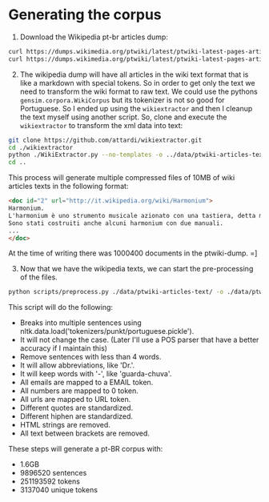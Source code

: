 # Generating the corpus

1. Download the Wikipedia pt-br articles dump:

```sh
curl https://dumps.wikimedia.org/ptwiki/latest/ptwiki-latest-pages-articles-multistream-index.txt.bz2 --create-dirs -o data/ptwiki-latest-pages-articles-multistream-index.txt.bz2
curl https://dumps.wikimedia.org/ptwiki/latest/ptwiki-latest-pages-articles-multistream.xml.bz2 --create-dirs -o data/ptwiki-latest-pages-articles-multistream.xml.bz2
```

2. The wikipedia dump will have all articles in the wiki text format that is like a markdown with special tokens. So in order to get only the text we need to transform the wiki format to raw text. We could use the pythons `gensim.corpora.WikiCorpus` but its tokenizer is not so good for Portuguese. So I ended up using the `wikiextractor` and then I cleanup the text myself using another script. So, clone and execute the `wikiextractor` to transform the xml data into text:

```sh
git clone https://github.com/attardi/wikiextractor.git
cd ./wikiextractor
python ./WikiExtractor.py --no-templates -o ../data/ptwiki-articles-text/ -b 10M -c ../data/ptwiki-latest-pages-articles-multistream.xml.bz2
cd ..
```

This process will generate multiple compressed files of 10MB of wiki articles texts in the following format:

```html
<doc id="2" url="http://it.wikipedia.org/wiki/Harmonium">
Harmonium.
L'harmonium è uno strumento musicale azionato con una tastiera, detta manuale.
Sono stati costruiti anche alcuni harmonium con due manuali.
...
</doc>
```

At the time of writing there was 1000400 documents in the ptwiki-dump. =]


3. Now that we have the wikipedia texts, we can start the pre-processing of the files.

```sh
python scripts/preprocess.py ./data/ptwiki-articles-text/ -o ./data/ptwiki-articles-text-cleaned
```

This script will do the following:

- Breaks into multiple sentences using nltk.data.load('tokenizers/punkt/portuguese.pickle').
- It will not change the case. (Later I'll use a POS parser that have a better accuracy if I maintain this)
- Remove sentences with less than 4 words.
- It will allow abbreviations, like 'Dr.'.
- It will keep words with '-', like 'guarda-chuva'.
- All emails are mapped to a EMAIL token.
- All numbers are mapped to 0 token.
- All urls are mapped to URL token.
- Different quotes are standardized.
- Different hiphen are standardized.
- HTML strings are removed.
- All text between brackets are removed.

These steps will generate a pt-BR corpus with:

- 1.6GB
- 9896520 sentences
- 251193592 tokens
- 3137040 unique tokens
